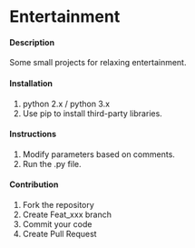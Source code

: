 # Entertainment

#### Description
Some small projects for relaxing entertainment.

#### Installation

1. python 2.x / python 3.x
2. Use pip to install third-party libraries.

#### Instructions

1. Modify parameters based on comments.
2. Run the .py file.

#### Contribution

1. Fork the repository
2. Create Feat_xxx branch
3. Commit your code
4. Create Pull Request

